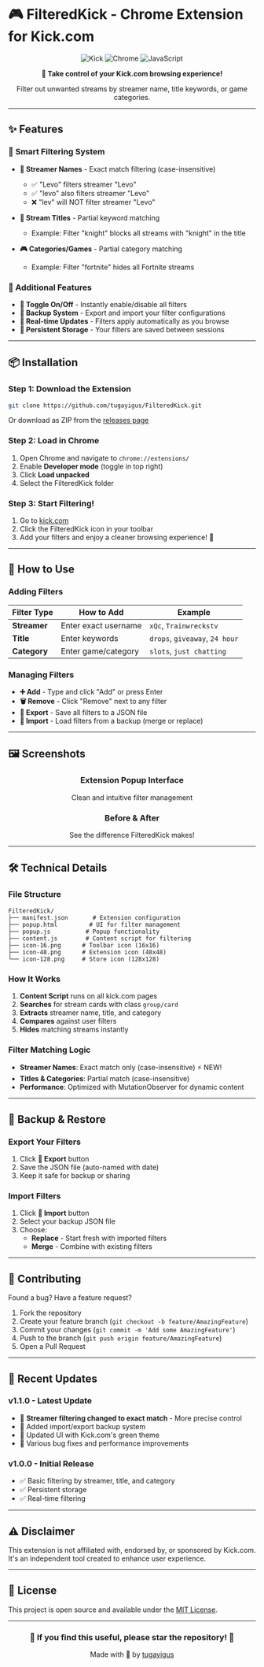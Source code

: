 # 🎮 FilteredKick - Chrome Extension for Kick.com

<div align="center">
  
  ![Kick](https://img.shields.io/badge/Kick.com-53FC18?style=for-the-badge&logo=kick&logoColor=black)
  ![Chrome](https://img.shields.io/badge/Chrome-4285F4?style=for-the-badge&logo=google-chrome&logoColor=white)
  ![JavaScript](https://img.shields.io/badge/JavaScript-F7DF1E?style=for-the-badge&logo=javascript&logoColor=black)
  
  **🚀 Take control of your Kick.com browsing experience!**
  
  Filter out unwanted streams by streamer name, title keywords, or game categories.
  
</div>

---

## ✨ Features

### 🎯 Smart Filtering System
- **👤 Streamer Names** - Exact match filtering (case-insensitive)
  - ✅ "Levo" filters streamer "Levo"
  - ✅ "levo" also filters streamer "Levo" 
  - ❌ "lev" will NOT filter streamer "Levo"
  
- **📝 Stream Titles** - Partial keyword matching
  - Example: Filter "knight" blocks all streams with "knight" in the title
  
- **🎮 Categories/Games** - Partial category matching
  - Example: Filter "fortnite" hides all Fortnite streams

### 🔧 Additional Features
- **💚 Toggle On/Off** - Instantly enable/disable all filters
- **💾 Backup System** - Export and import your filter configurations
- **🔄 Real-time Updates** - Filters apply automatically as you browse
- **💪 Persistent Storage** - Your filters are saved between sessions

---

## 📦 Installation

### Step 1: Download the Extension
```bash
git clone https://github.com/tugayigus/FilteredKick.git
```
Or download as ZIP from the [releases page](https://github.com/tugayigus/FilteredKick/releases)

### Step 2: Load in Chrome
1. Open Chrome and navigate to `chrome://extensions/`
2. Enable **Developer mode** (toggle in top right)
3. Click **Load unpacked**
4. Select the FilteredKick folder

### Step 3: Start Filtering! 
1. Go to [kick.com](https://kick.com)
2. Click the FilteredKick icon in your toolbar
3. Add your filters and enjoy a cleaner browsing experience! 🎉

---

## 🎯 How to Use

### Adding Filters
| Filter Type | How to Add | Example |
|------------|------------|---------|
| **Streamer** | Enter exact username | `xQc`, `Trainwreckstv` |
| **Title** | Enter keywords | `drops`, `giveaway`, `24 hour` |
| **Category** | Enter game/category | `slots`, `just chatting` |

### Managing Filters
- **➕ Add** - Type and click "Add" or press Enter
- **🗑️ Remove** - Click "Remove" next to any filter
- **💾 Export** - Save all filters to a JSON file
- **📂 Import** - Load filters from a backup (merge or replace)

---

## 🖼️ Screenshots

<div align="center">
  
  ### Extension Popup Interface
  Clean and intuitive filter management
  
  ### Before & After
  See the difference FilteredKick makes!
  
</div>

---

## 🛠️ Technical Details

### File Structure
```
FilteredKick/
├── manifest.json       # Extension configuration
├── popup.html         # UI for filter management
├── popup.js          # Popup functionality
├── content.js        # Content script for filtering
├── icon-16.png      # Toolbar icon (16x16)
├── icon-48.png      # Extension icon (48x48)
└── icon-128.png     # Store icon (128x128)
```

### How It Works
1. **Content Script** runs on all kick.com pages
2. **Searches** for stream cards with class `group/card`
3. **Extracts** streamer name, title, and category
4. **Compares** against user filters
5. **Hides** matching streams instantly

### Filter Matching Logic
- **Streamer Names**: Exact match only (case-insensitive) ⚡ NEW!
- **Titles & Categories**: Partial match (case-insensitive)
- **Performance**: Optimized with MutationObserver for dynamic content

---

## 💾 Backup & Restore

### Export Your Filters
1. Click **💾 Export** button
2. Save the JSON file (auto-named with date)
3. Keep it safe for backup or sharing

### Import Filters
1. Click **📂 Import** button
2. Select your backup JSON file
3. Choose:
   - **Replace** - Start fresh with imported filters
   - **Merge** - Combine with existing filters

---

## 🤝 Contributing

Found a bug? Have a feature request? 

1. Fork the repository
2. Create your feature branch (`git checkout -b feature/AmazingFeature`)
3. Commit your changes (`git commit -m 'Add some AmazingFeature'`)
4. Push to the branch (`git push origin feature/AmazingFeature`)
5. Open a Pull Request

---

## 📝 Recent Updates

### v1.1.0 - Latest Update
- 🎯 **Streamer filtering changed to exact match** - More precise control
- 💾 Added import/export backup system
- 🎨 Updated UI with Kick.com's green theme
- 🐛 Various bug fixes and performance improvements

### v1.0.0 - Initial Release
- ✅ Basic filtering by streamer, title, and category
- ✅ Persistent storage
- ✅ Real-time filtering

---

## ⚠️ Disclaimer

This extension is not affiliated with, endorsed by, or sponsored by Kick.com. It's an independent tool created to enhance user experience.

---

## 📄 License

This project is open source and available under the [MIT License](LICENSE).

---

<div align="center">
  
  ### 🌟 If you find this useful, please star the repository! 🌟
  
  Made with 💚 by [tugayigus](https://github.com/tugayigus)
  
</div>